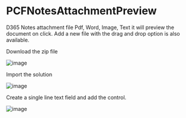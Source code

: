 # PCFNotesAttachmentPreview
D365 Notes attachment file Pdf, Word, Image, Text it will preview the document on click. Add a new file with the drag and drop option is also available.


Download the zip file

![image](https://user-images.githubusercontent.com/5432436/185724044-72a7f109-0405-4582-83a1-dab720d9650a.png)


Import the solution

![image](https://user-images.githubusercontent.com/5432436/185724070-3b5b4aa3-3371-49ca-880f-b5f92a255a4f.png)

Create a single line text field and add the control.

![image](https://user-images.githubusercontent.com/5432436/185724120-0e9063f3-6430-4122-b175-29115f66ed3b.png)



